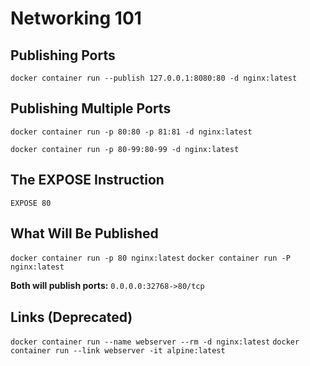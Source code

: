 # Networking 101

## Publishing Ports

`docker container run --publish 127.0.0.1:8080:80 -d nginx:latest`


## Publishing Multiple Ports

`docker container run -p 80:80 -p 81:81 -d nginx:latest`

`docker container run -p 80-99:80-99 -d nginx:latest`


## The EXPOSE Instruction

`EXPOSE 80`


## What Will Be Published

`docker container run -p 80 nginx:latest`
`docker container run -P nginx:latest`

**Both will publish ports:** `0.0.0.0:32768->80/tcp`


## Links (Deprecated)

`docker container run --name webserver --rm -d nginx:latest`
`docker container run --link webserver -it alpine:latest`

